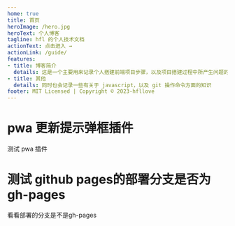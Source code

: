 ```yaml
---
home: true
title: 首页
heroImage: /hero.jpg
heroText: 个人博客
tagline: hfl 的个人技术文档
actionText: 点击进入 →
actionLink: /guide/
features:
- title: 博客简介
  details: 这是一个主要用来记录个人搭建前端项目步骤，以及项目搭建过程中所产生问题的技术博客
- title: 其他
  details: 同时也会记录一些有关于 javascript，以及 git 操作命令方面的知识
footer: MIT Licensed | Copyright © 2023-hfllove
---
```


# pwa 更新提示弹框插件
测试 pwa 插件

# 测试 github pages的部署分支是否为 gh-pages
看看部署的分支是不是gh-pages


